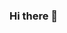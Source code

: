 ### Hi there 👋

<!--
**anoopgcmz/anoopgcmz** is a ✨ _special_ ✨ repository because its `README.md` (this file) appears on your GitHub profile.

Here are some ideas to get you started:

- 🔭 I’m currently working on ...Nodejs
- 🌱 I’m currently learning ... Tensorflow Js
- 👯 I’m looking to collaborate on ... AI projects (NLP/Automobile tech)
- 🤔 I’m looking for help with ... AI
- 💬 Ask me about ... Tech
- 📫 How to reach me: ... mr.anoopg@gmail.com
- 😄 Pronouns: ... He/Him
- ⚡ Fun fact: ... No boundries
-->
